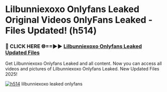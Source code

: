 # Lilbunniexoxo Onlyfans Leaked Original Videos 0nlyFans Leaked - Files Updated! (h514)

<h3>🔴 CLICK HERE 🌐==►► <a href="https://tinyurl.com/2jnfzry5" rel="nofollow">Lilbunniexoxo Onlyfans Leaked Updated Files</a></h3>

Get Lilbunniexoxo Onlyfans Leaked and all content. Now you can access all videos and pictures of Lilbunniexoxo Onlyfans Leaked. New Updated Files 2025!

[![h514](https://i.imgur.com/GyGTBgg.gif)](https://tinyurl.com/2jnfzry5)
lilbunniexoxo leaked onlyfans